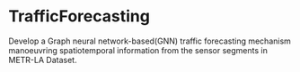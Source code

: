 # TrafficForecasting
Develop a Graph neural network-based(GNN) traffic forecasting mechanism manoeuvring spatiotemporal information from the sensor segments in METR-LA Dataset.
